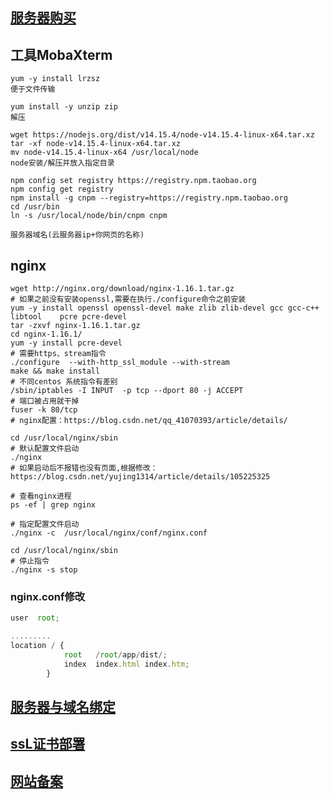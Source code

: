 ## [服务器购买](https://blog.csdn.net/qq_42521751/article/details/126542541)

## 工具MobaXterm
```
yum -y install lrzsz 
便于文件传输

yum install -y unzip zip
解压

wget https://nodejs.org/dist/v14.15.4/node-v14.15.4-linux-x64.tar.xz
tar -xf node-v14.15.4-linux-x64.tar.xz
mv node-v14.15.4-linux-x64 /usr/local/node
node安装/解压并放入指定目录

npm config set registry https://registry.npm.taobao.org
npm config get registry
npm install -g cnpm --registry=https://registry.npm.taobao.org
cd /usr/bin
ln -s /usr/local/node/bin/cnpm cnpm

服务器域名(云服务器ip+你网页的名称)
```
## nginx
```
wget http://nginx.org/download/nginx-1.16.1.tar.gz
# 如果之前没有安装openssl,需要在执行./configure命令之前安装
yum -y install openssl openssl-devel make zlib zlib-devel gcc gcc-c++ libtool    pcre pcre-devel
tar -zxvf nginx-1.16.1.tar.gz
cd nginx-1.16.1/
yum -y install pcre-devel
# 需要https、stream指令 
./configure  --with-http_ssl_module --with-stream
make && make install
# 不同centos 系统指令有差别
/sbin/iptables -I INPUT  -p tcp --dport 80 -j ACCEPT
# 端口被占用就干掉
fuser -k 80/tcp
# nginx配置：https://blog.csdn.net/qq_41070393/article/details/

cd /usr/local/nginx/sbin
# 默认配置文件启动
./nginx
# 如果启动后不报错也没有页面,根据修改：https://blog.csdn.net/yujing1314/article/details/105225325

# 查看nginx进程
ps -ef | grep nginx

# 指定配置文件启动
./nginx -c  /usr/local/nginx/conf/nginx.conf

cd /usr/local/nginx/sbin
# 停止指令
./nginx -s stop
```
### nginx.conf修改
```js
user  root;

.........
location / {
            root   /root/app/dist/;
            index  index.html index.htm;
        }
```

## [服务器与域名绑定](https://blog.csdn.net/Ever_____/article/details/122349721)

## [ssL证书部署](https://blog.csdn.net/qq_42059717/article/details/122704602)

## [网站备案](https://help.aliyun.com/document_detail/36924.html?spm=a2c4e.11153940.0.0.6e23171721AQdY&source=5176.11533457&userCode=2rbhf9dd&type=copy)
